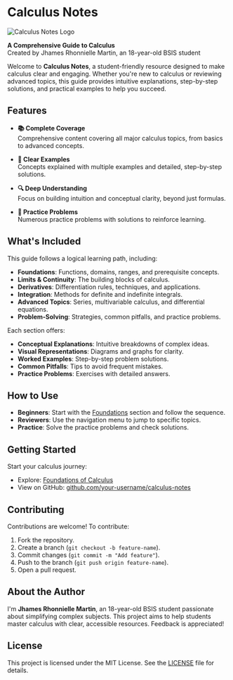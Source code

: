 # Calculus Notes

![Calculus Notes Logo](assets/calculus-logo.svg)

**A Comprehensive Guide to Calculus**  
Created by Jhames Rhonnielle Martin, an 18-year-old BSIS student

Welcome to **Calculus Notes**, a student-friendly resource designed to make calculus clear and engaging. Whether you're new to calculus or reviewing advanced topics, this guide provides intuitive explanations, step-by-step solutions, and practical examples to help you succeed.

## Features

- **📚 Complete Coverage**  
  Comprehensive content covering all major calculus topics, from basics to advanced concepts.

- **🧮 Clear Examples**  
  Concepts explained with multiple examples and detailed, step-by-step solutions.

- **🔍 Deep Understanding**  
  Focus on building intuition and conceptual clarity, beyond just formulas.

- **📝 Practice Problems**  
  Numerous practice problems with solutions to reinforce learning.

## What's Included

This guide follows a logical learning path, including:

- **Foundations**: Functions, domains, ranges, and prerequisite concepts.
- **Limits & Continuity**: The building blocks of calculus.
- **Derivatives**: Differentiation rules, techniques, and applications.
- **Integration**: Methods for definite and indefinite integrals.
- **Advanced Topics**: Series, multivariable calculus, and differential equations.
- **Problem-Solving**: Strategies, common pitfalls, and practice problems.

Each section offers:
- **Conceptual Explanations**: Intuitive breakdowns of complex ideas.
- **Visual Representations**: Diagrams and graphs for clarity.
- **Worked Examples**: Step-by-step problem solutions.
- **Common Pitfalls**: Tips to avoid frequent mistakes.
- **Practice Problems**: Exercises with detailed answers.

## How to Use

- **Beginners**: Start with the [Foundations](docs/foundations/functions.md) section and follow the sequence.
- **Reviewers**: Use the navigation menu to jump to specific topics.
- **Practice**: Solve the practice problems and check solutions.

## Getting Started

Start your calculus journey:  
- Explore: [Foundations of Calculus](docs/foundations/functions.md)  
- View on GitHub: [github.com/your-username/calculus-notes](https://github.com/your-username/calculus-notes)

## Contributing

Contributions are welcome! To contribute:
1. Fork the repository.
2. Create a branch (`git checkout -b feature-name`).
3. Commit changes (`git commit -m "Add feature"`).
4. Push to the branch (`git push origin feature-name`).
5. Open a pull request.

## About the Author

I'm **Jhames Rhonnielle Martin**, an 18-year-old BSIS student passionate about simplifying complex subjects. This project aims to help students master calculus with clear, accessible resources. Feedback is appreciated!

## License

This project is licensed under the MIT License. See the [LICENSE](LICENSE) file for details.